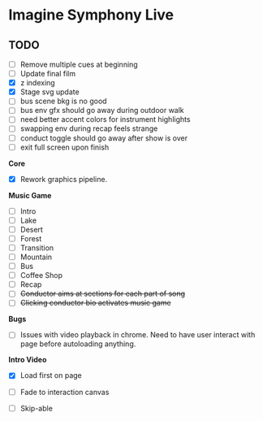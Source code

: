 # Imagine Symphony Live

## TODO
- [ ] Remove multiple cues at beginning
- [ ] Update final film
- [x] z indexing
- [x] Stage svg update
- [ ] bus scene bkg is no good
- [ ] bus env gfx should go away during outdoor walk
- [ ] need better accent colors for instrument highlights
- [ ] swapping env during recap feels strange
- [ ] conduct toggle should go away after show is over
- [ ] exit full screen upon finish

**Core**
 - [x] Rework graphics pipeline.

**Music Game**
 - [ ] Intro
 - [ ] Lake
 - [ ] Desert
 - [ ] Forest
 - [ ] Transition
 - [ ] Mountain
 - [ ] Bus
 - [ ] Coffee Shop
 - [ ] Recap
 - [ ] ~~Conductor aims at sections for each part of song~~
 - [ ] ~~Clicking conductor bio activates music game~~

**Bugs**
 - [ ] Issues with video playback in chrome. Need to have user interact with page before autoloading anything.

**Intro Video**
 - [x] Load first on page
 - [ ] Fade to interaction canvas
 - [ ] Skip-able


